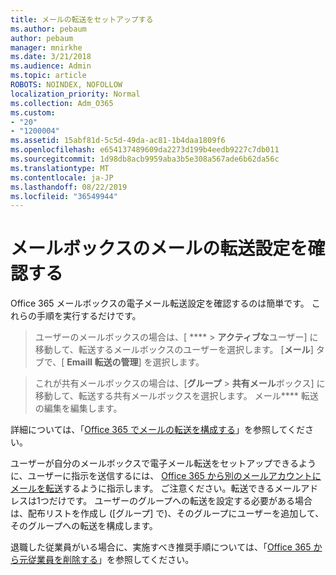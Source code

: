 ```yaml
---
title: メールの転送をセットアップする
ms.author: pebaum
author: pebaum
manager: mnirkhe
ms.date: 3/21/2018
ms.audience: Admin
ms.topic: article
ROBOTS: NOINDEX, NOFOLLOW
localization_priority: Normal
ms.collection: Adm_O365
ms.custom:
- "20"
- "1200004"
ms.assetid: 15abf81d-5c5d-49da-ac81-1b4daa1809f6
ms.openlocfilehash: e654137489609da2273d199b4eedb9227c7db011
ms.sourcegitcommit: 1d98db8acb9959aba3b5e308a567ade6b62da56c
ms.translationtype: MT
ms.contentlocale: ja-JP
ms.lasthandoff: 08/22/2019
ms.locfileid: "36549944"
---
```

# <a name="check-the-email-forwarding-settings-for-a-mailbox"></a>メールボックスのメールの転送設定を確認する

Office 365 メールボックスの電子メール転送設定を確認するのは簡単です。 これらの手順を実行するだけです。
  
> ユーザーのメールボックスの場合は、[ **** \> **アクティブな**ユーザー] に移動して、転送するメールボックスのユーザーを選択します。 [**メール**] タブで、[ **Emaill 転送の管理**] を選択します。
    
> これが共有メールボックスの場合は、[**グループ** \> **共有メール**ボックス] に移動して、転送する共有メールボックスを選択します。 メール**** 転送の編集を編集します。

詳細については、「[Office 365 でメールの転送を構成する](https://support.office.com/article/Configure-email-forwarding-in-Office-365-ab5eb117-0f22-4fa7-a662-3a6bdb0add74)」を参照してください。
  
ユーザーが自分のメールボックスで電子メール転送をセットアップできるように、ユーザーに指示を送信するには、 [Office 365 から別のメールアカウントにメールを転送](https://support.office.com/article/Forward-email-from-Office-365-to-another-email-account-1ed4ee1e-74f8-4f53-a174-86b748ff6a0e)するように指示します。 ご注意ください。転送できるメールアドレスは1つだけです。 ユーザーのグループへの転送を設定する必要がある場合は、配布リストを作成し ([グループ] で)、そのグループにユーザーを追加して、そのグループへの転送を構成します。
  
退職した従業員がいる場合に、実施すべき推奨手順については、「[Office 365 から元従業員を削除する](https://support.office.com/article/Remove-a-former-employee-from-Office-365-44d96212-4d90-4027-9aa9-a95eddb367d1.aspx)」を参照してください。
  